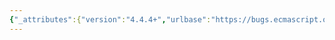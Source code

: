 ```yaml
---
{"_attributes":{"version":"4.4.4+","urlbase":"https://bugs.ecmascript.org/","maintainer":"dherman@mozilla.com"},"bug":{"bug_id":2562,"creation_ts":"2014-02-21 13:27:00 -0800","short_desc":"Array.from({0: 1, 2: 2, length: 3 }) should not return sparse array.","delta_ts":"2014-04-06 11:31:06 -0700","product":"Draft for 6th Edition","component":"technical issue","version":"Rev 22: January 20, 2014 Draft","rep_platform":"All","op_sys":"All","bug_status":"RESOLVED","resolution":"FIXED","priority":"Normal","bug_severity":"enhancement","everconfirmed":true,"reporter":{"uid":"ecmascript","name":"C. Scott Ananian"},"assigned_to":{"uid":"allen","name":"Allen Wirfs-Brock"},"cc":"mathias","long_desc":[{"commentid":7397,"comment_count":0,"who":{"uid":"ecmascript","name":"C. Scott Ananian"},"bug_when":"2014-02-21 13:27:42 -0800","thetext":"Discussed in http://esdiscuss.org/topic/array-from-and-sparse-arrays\n\nArray.from([1,,2]) returns a non-sparse array (because it uses the iterator case, but see bug 2416), but Array.from({0: 1, 2: 2, length: 3 }) returns a sparse array (because it uses the 'array-like' case).\n\nIt was suggested that the two cases should be made consistent.  Since \"holes are evil\", the array-like case should lose the kPresent test in step 17b etc."},{"commentid":7446,"comment_count":1,"who":{"uid":"allen","name":"Allen Wirfs-Brock"},"bug_when":"2014-03-18 15:20:12 -0700","thetext":"fixed in rev23 editor's draft"},{"commentid":7588,"comment_count":2,"who":{"uid":"allen","name":"Allen Wirfs-Brock"},"bug_when":"2014-04-06 11:31:06 -0700","thetext":"fixed in rev23 draft"}]}}
---
```

